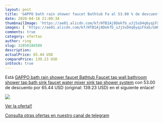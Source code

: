 ```yaml
---
layout: post
title: 'GAPPO bath rain shower faucet Bathtub Fa al 53.00 % de descuento'
date: 2020-04-18 21:09:34
thumbnailImage: 'https://ae01.alicdn.com/kf/HTB1Aj8Dekfb_uJjSsD4q6yqiFXab/GAPPO-bath-rain-shower-faucet-Bathtub-Faucet-tap-wall-bathroom-shower-tap-bath-sink-faucet-water.jpg_350x350._SL200_.jpg'
images: [ 'https://ae01.alicdn.com/kf/HTB1Aj8Dekfb_uJjSsD4q6yqiFXab/GAPPO-bath-rain-shower-faucet-Bathtub-Faucet-tap-wall-bathroom-shower-tap-bath-sink-faucet-water.jpg_350x350._SL200_.jpg' ]
comments: true
category: ofertas
author: ring
slug: 32850184589
description:
actualPrice: 65.44 USD
comparePrice: 139.23 USD
inStock: true
---
```


Está [GAPPO bath rain shower faucet Bathtub Faucet  tap wall bathroom shower tap bath sink faucet water mixer sink tap shower system](https://www.amazon.com/dp/32850184589/?tag=redken08-20) con 53.00 de descuento por 65.44 USD (original: 139.23 USD) en el siguiente enlace!

[![](https://ae01.alicdn.com/kf/HTB1Aj8Dekfb_uJjSsD4q6yqiFXab/GAPPO-bath-rain-shower-faucet-Bathtub-Faucet-tap-wall-bathroom-shower-tap-bath-sink-faucet-water.jpg_350x350._SL200_.jpg)](https://www.amazon.com/dp/32850184589/?tag=redken08-20)

[Ver la oferta!!](https://www.amazon.com/dp/32850184589/?tag=redken08-20)

[Consulta otras ofertas en nuestro canal de telegram](https://t.me/s/ofertas25)
